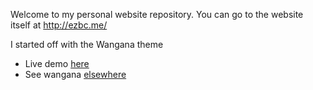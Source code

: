Welcome to my personal website repository. You can go to the website itself at
http://ezbc.me/

I started off with the Wangana theme
* Live demo [here](http://nadjetey.github.io/wangana/)
* See wangana [elsewhere](http://nadjetey.github.io)
